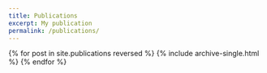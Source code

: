 ```yaml
---
title: Publications
excerpt: My publication
permalink: /publications/
---
```


{% for post in site.publications reversed %}
  {% include archive-single.html %}
{% endfor %}
